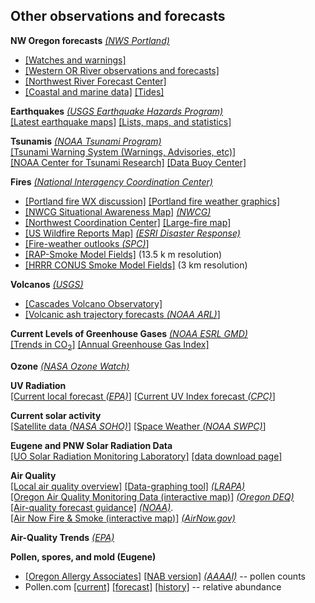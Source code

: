 ## Other observations and forecasts ##

**NW Oregon forecasts**
*[(NWS Portland)](http://newweb.wrh.noaa.gov/pqr/)*  

- [[Watches and warnings]](http://www.wrh.noaa.gov/warnings.php?wfo=pqr)
- [[Western OR River observations and forecasts]](https://water.weather.gov/ahps2/index.php?wfo=pqr)
- [[Northwest River Forecast Center]](https://www.nwrfc.noaa.gov/ws/)
- [[Coastal and marine data]](https://www.wrh.noaa.gov/pqr/marine.php) [[Tides]](https://www.wrh.noaa.gov/pqr/tides.php)

**Earthquakes** *[(USGS Earthquake Hazards Program)](https://earthquake.usgs.gov/earthquakes/)*  
[[Latest earthquake maps]](https://earthquake.usgs.gov/earthquakes/map/)
[[Lists, maps, and statistics]](https://earthquake.usgs.gov/earthquakes/browse/)

**Tsunamis** *[(NOAA Tsunami Program)](https://www.tsunami.noaa.gov)*  
[[Tsunami Warning System (Warnings, Advisories, etc)]](https://tsunami.gov/)  
[[NOAA Center for Tsunami Research]](https://nctr.pmel.noaa.gov)
[[Data Buoy Center]](https://www.ndbc.noaa.gov/)

**Fires**  *[(National Interagency Coordination Center)](https://www.nifc.gov/nicc/index.htm)*   

- [[Portland fire WX discussion]](https://forecast.weather.gov/product.php?site=PQR&issuedby=PQR&product=FWF&format=CI&version=1&glossary=0)
[[Portland fire weather graphics]](https://www.weather.gov/pqr/fire_briefing)  
- [[NWCG Situational Awareness Map]](https://maps.nwcg.gov/sa/#/%3F/%3F/38.8697/-101.2707/5) *[(NWCG)](https://maps.nwcg.gov/)*
- [[Northwest Coordination Center]](http://gacc.nifc.gov/nwcc/)  [[Large-fire map]](http://gacc.nifc.gov/nwcc/)  
- [[US Wildfire Reports Map]](https://www.esri.com/en-us/disaster-response/disasters/wildfires) *[(ESRI Disaster Response)](https://www.esri.com/en-us/disaster-response/overview)*
- [[Fire-weather outlooks *(SPC)*]](https://www.spc.noaa.gov/products/fire_wx/overview.html)
- [[RAP-Smoke Model Fields]](https://rapidrefresh.noaa.gov/RAPsmoke/) (13.5 k m resolution) 
- [[HRRR CONUS Smoke Model Fields]](https://rapidrefresh.noaa.gov/hrrr/HRRRsmoke/) (3 km resolution)

**Volcanos** *[(USGS)](https://volcanoes.usgs.gov/index.html)*   

- [[Cascades Volcano Observatory]](https://volcanoes.usgs.gov/observatories/cvo/)
- [[Volcanic ash trajectory forecasts *(NOAA ARL)*]](https://www.ready.noaa.gov/ready2-bin/ashcurrent.pl)

**Current Levels of Greenhouse Gases** *[(NOAA ESRL GMD)](https://www.esrl.noaa.gov/gmd/)*  
[[Trends in CO<sub>2</sub>]](https://www.esrl.noaa.gov/gmd/ccgg/trends/)
[[Annual Greenhouse Gas Index]](https://www.esrl.noaa.gov/gmd/aggi/)  

**Ozone**  *[(NASA Ozone Watch)](https://ozonewatch.gsfc.nasa.gov/index.html)*

**UV Radiation**  
[[Current local forecast *(EPA)*]](https://ofmpub.epa.gov/enviro/uv_search_v2?minx=-123.07791089999998&miny=43.999754900000056&maxx=-122.99391089999997&maxy=44.08375490000006)
[[Current UV Index forecast *(CPC)*]](https://www.cpc.ncep.noaa.gov/products/stratosphere/uv_index/uv_current.shtml)

**Current solar activity**  
[[Satellite data *(NASA SOHO)*]](https://sohowww.nascom.nasa.gov)
[[Space Weather *(NOAA SWPC)*]](https://www.swpc.noaa.gov)

**Eugene and PNW Solar Radiation Data**  
[[UO Solar Radiation Monitoring Laboratory]](http://solardat.uoregon.edu/index.html)
[[data download page]](http://solardat.uoregon.edu/SolarData.html)

**Air Quality**  
[[Local air quality overview]](http://www.lrapa.org)
[[Data-graphing tool]](http://www.lrapa.org/221/Data-Graphing) *[(LRAPA)](http://www.lrapa.org)*  
[[Oregon Air Quality Monitoring Data (interactive map)]](https://oraqi.deq.state.or.us/home/map)
*[(Oregon DEQ)](https://oraqi.deq.state.or.us)*  
[[Air-quality forecast guidance]](https://airquality.weather.gov)
*[(NOAA)](https://www.noaa.gov)*.  
[[Air Now Fire & Smoke (interactive map)]](https://fire.airnow.gov) *[(AirNow.gov)](https://www.airnow.gov/fires/)*

**Air-Quality Trends** *[(EPA)](https://www.epa.gov/air-trends)*

**Pollen, spores, and mold (Eugene)**   

- [[Oregon Allergy Associates]](https://www.oregonallergyassociates.com/pollen-counts/) [[NAB version]](https://pollen.aaaai.org/#/station/39a1b2e2-eab8-4fb7-b957-23006216f042)  [*(AAAAI)*](https://www.aaaai.org/) --  pollen counts
- Pollen.com [[current]](https://www.oregonallergyassociates.com/pollen-counts/) [[forecast]](https://www.pollen.com/forecast/extended/pollen/97404) [[history]](https://www.pollen.com/forecast/historic/pollen/97404) -- relative abundance




